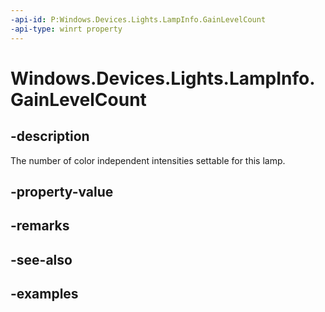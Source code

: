```yaml
---
-api-id: P:Windows.Devices.Lights.LampInfo.GainLevelCount
-api-type: winrt property
---
```


<!-- Property syntax.
public int GainLevelCount { get; }
-->

# Windows.Devices.Lights.LampInfo.GainLevelCount

## -description
The number of color independent intensities settable for this lamp.
## -property-value

## -remarks

## -see-also

## -examples

